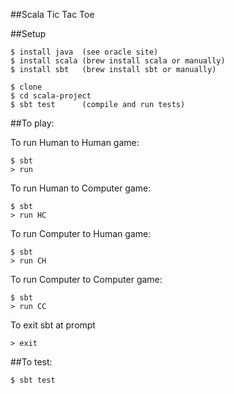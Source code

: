 ##Scala Tic Tac Toe



##Setup

    $ install java  (see oracle site)
    $ install scala (brew install scala or manually)
    $ install sbt   (brew install sbt or manually)
    
    $ clone
    $ cd scala-project
    $ sbt test      (compile and run tests)

##To play:

To run Human to Human game:

    $ sbt 
    > run 
    
To run Human to Computer game:

    $ sbt 
    > run HC

To run Computer to Human game:

    $ sbt 
    > run CH
    
To run Computer to Computer game:

    $ sbt 
    > run CC
   
To exit sbt at prompt

	> exit   

##To test:

    $ sbt test